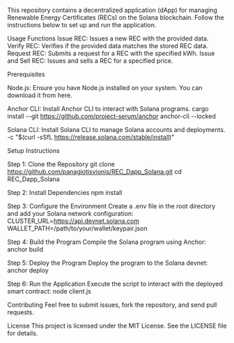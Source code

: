 This repository contains a decentralized application (dApp) for managing Renewable Energy Certificates (RECs) on the Solana blockchain. Follow the instructions below to set up and run the application.

Usage
Functions
Issue REC: Issues a new REC with the provided data.
Verify REC: Verifies if the provided data matches the stored REC data.
Request REC: Submits a request for a REC with the specified kWh.
Issue and Sell REC: Issues and sells a REC for a specified price.

Prerequisites

Node.js: Ensure you have Node.js installed on your system. You can download it from here.

Anchor CLI: Install Anchor CLI to interact with Solana programs.
cargo install --git https://github.com/project-serum/anchor anchor-cli --locked

Solana CLI: Install Solana CLI to manage Solana accounts and deployments.
-c "$(curl -sSfL https://release.solana.com/stable/install)"

Setup Instructions

Step 1: Clone the Repository
git clone https://github.com/panagiotisvionis/REC_Dapp_Solana.git
cd REC_Dapp_Solana


Step 2: Install Dependencies
npm install


Step 3: Configure the Environment
Create a .env file in the root directory and add your Solana network configuration:
CLUSTER_URL=https://api.devnet.solana.com
WALLET_PATH=/path/to/your/wallet/keypair.json


Step 4: Build the Program
Compile the Solana program using Anchor:
anchor build


Step 5: Deploy the Program
Deploy the program to the Solana devnet:
anchor deploy


Step 6: Run the Application
Execute the script to interact with the deployed smart contract:
node client.js


Contributing
Feel free to submit issues, fork the repository, and send pull requests.


License
This project is licensed under the MIT License. See the LICENSE file for details.
